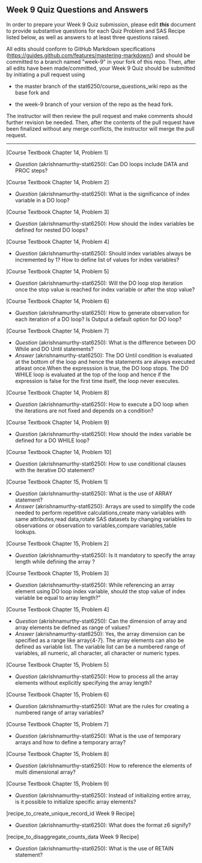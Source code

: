 ## Week 9 Quiz Questions and Answers

In order to prepare your Week 9 Quiz submission, please edit ***this*** document to provide substantive questions for each Quiz Problem and SAS Recipe listed below, as well as answers to at least three questions raised.

All edits should conform to GitHub Markdown specifications (https://guides.github.com/features/mastering-markdown/) and should be committed to a branch named "week-9" in your fork of this repo. Then, after all edits have been made/committed, your Week 9 Quiz should be submitted by initiating a pull request using

- the master branch of the stat6250/course_questions_wiki repo as the base fork and

- the week-9 branch of your version of the repo as the head fork.

The instructor will then review the pull request and make comments should further revision be needed. Then, after the contents of the pull request have been finalized without any merge conflicts, the instructor will merge the pull request.

********************************************************************************



[Course Textbook Chapter 14, Problem 1]
- *Question* (akrishnamurthy-stat6250): Can DO loops include DATA and PROC steps?



[Course Textbook Chapter 14, Problem 2]
- *Question* (akrishnamurthy-stat6250): What is the significance of index variable in a DO loop?



[Course Textbook Chapter 14, Problem 3]
- *Question* (akrishnamurthy-stat6250): How should the index variables be defined for nested DO loops?



[Course Textbook Chapter 14, Problem 4]
- *Question* (akrishnamurthy-stat6250): Should index variables always be incremented by 1? How to define list of values for index variables?



[Course Textbook Chapter 14, Problem 5]
- *Question* (akrishnamurthy-stat6250): Will the DO loop stop iteration once the stop value is reached for index variable or after the stop value?



[Course Textbook Chapter 14, Problem 6]
- *Question* (akrishnamurthy-stat6250): How to generate observation for each iteration of a DO loop? Is Output a default option for DO loop?



[Course Textbook Chapter 14, Problem 7]
- *Question* (akrishnamurthy-stat6250): What is the difference between DO While and DO Until statements?
- *Answer* (akrishnamurthy-stat6250): The DO Until condition is evaluated at the bottom of the loop and hence the statements are always executed atleast once.When the expresssion is true, the DO loop stops. The DO WHILE loop is evaluated at the top of the loop and hence if the expression is false for the first time itself, the loop never executes.



[Course Textbook Chapter 14, Problem 8]
- *Question* (akrishnamurthy-stat6250): How to execute a DO loop when the iterations are not fixed and depends on a condition?



[Course Textbook Chapter 14, Problem 9]
- *Question* (akrishnamurthy-stat6250): How should the index variable be defined for a DO WHILE loop?



[Course Textbook Chapter 14, Problem 10]
- *Question* (akrishnamurthy-stat6250): How to use conditional clauses with the iterative DO statement?



[Course Textbook Chapter 15, Problem 1]
- *Question* (akrishnamurthy-stat6250): What is the use of ARRAY statement?
- *Answer* (akrishnamurthy-stat6250): Arrays are used to simplify the code needed to perform repetitive calculations,create many variables with same attributes,read data,rotate SAS datasets by changing variables to observations or observation to variables,compare variables,table lookups.



[Course Textbook Chapter 15, Problem 2]
- *Question* (akrishnamurthy-stat6250): Is it mandatory to specify the array length while defining the array ?



[Course Textbook Chapter 15, Problem 3]
- *Question* (akrishnamurthy-stat6250): While referencing an array element using DO loop index variable, should the stop value of index variable be equal to array length?"



[Course Textbook Chapter 15, Problem 4]
- *Question* (akrishnamurthy-stat6250): Can the dimension of array and array elements be defined as range of values?
- *Answer* (akrishnamurthy-stat6250): Yes, the array dimension can be specified as a range like array{4-7}. The array elements can also be defined as variable list. The variable list can be a numbered range of variables, all numeric, all character, all character or numeric types.



[Course Textbook Chapter 15, Problem 5]
- *Question* (akrishnamurthy-stat6250): How to process all the array elements without explicitly specifying the array length?



[Course Textbook Chapter 15, Problem 6]
- *Question* (akrishnamurthy-stat6250): What are the rules for creating a numbered range of array variables?



[Course Textbook Chapter 15, Problem 7]
- *Question* (akrishnamurthy-stat6250): What is the use of temporary arrays and how to define a temporary array?



[Course Textbook Chapter 15, Problem 8]
- *Question* (akrishnamurthy-stat6250): How to reference the elements of multi dimensional array?



[Course Textbook Chapter 15, Problem 9]
- *Question* (akrishnamurthy-stat6250): Instead of initializing entire array, is it possible to initialize specific array elements?



[recipe_to_create_unique_record_id Week 9 Recipe]
- *Question* (akrishnamurthy-stat6250): What does the format z6 signify?



[recipe_to_disaggregate_counts_data Week 9 Recipe]
- *Question* (akrishnamurthy-stat6250): What is the use of RETAIN statement?


